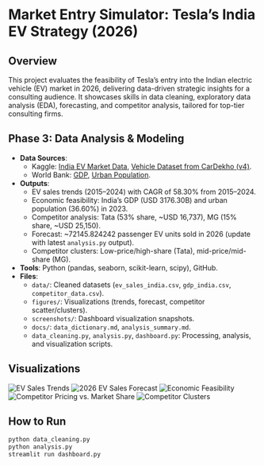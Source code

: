   # Market Entry Simulator: Tesla’s India EV Strategy (2026)

  ## Overview
  This project evaluates the feasibility of Tesla’s entry into the Indian electric vehicle (EV) market in 2026, delivering data-driven strategic insights for a consulting audience. It showcases skills in data cleaning, exploratory data analysis (EDA), forecasting, and competitor analysis, tailored for top-tier consulting firms.

  ## Phase 3: Data Analysis & Modeling
  - **Data Sources**:
    - Kaggle: [India EV Market Data](https://www.kaggle.com/datasets/srinrealyf/india-ev-market-data), [Vehicle Dataset from CarDekho (v4)](https://www.kaggle.com/datasets/nehalbirla/vehicle-dataset-from-cardekho).
    - World Bank: [GDP](https://data.worldbank.org/indicator/NY.GDP.MKTP.CD?locations=IN), [Urban Population](https://data.worldbank.org/indicator/SP.URB.TOTL.IN.ZS?locations=IN).
  - **Outputs**:
    - EV sales trends (2015–2024) with CAGR of 58.30% from 2015–2024.
    - Economic feasibility: India’s GDP (USD 3176.30B) and urban population (36.60%) in 2023.
    - Competitor analysis: Tata (53% share, ~USD 16,737), MG (15% share, ~USD 25,150).
    - Forecast: ~72145.824242 passenger EV units sold in 2026 (update with latest `analysis.py` output).
    - Competitor clusters: Low-price/high-share (Tata), mid-price/mid-share (MG).
  - **Tools**: Python (pandas, seaborn, scikit-learn, scipy), GitHub.
  - **Files**:
    - `data/`: Cleaned datasets (`ev_sales_india.csv`, `gdp_india.csv`, `competitor_data.csv`).
    - `figures/`: Visualizations (trends, forecast, competitor scatter/clusters).
    - `screenshots/`: Dashboard visualization snapshots.
    - `docs/`: `data_dictionary.md`, `analysis_summary.md`.
    - `data_cleaning.py`, `analysis.py`, `dashboard.py`: Processing, analysis, and visualization scripts.

  ## Visualizations
  ![EV Sales Trends](screenshots/ev_sales_trend.png)
  ![2026 EV Sales Forecast](screenshots/sales_forecast.png)
  ![Economic Feasibility](screenshots/economic_trends.png)
  ![Competitor Pricing vs. Market Share](screenshots/competitor_scatter.png)
  ![Competitor Clusters](screenshots/competitor_clusters.png)

  ## How to Run
  ```bash
  python data_cleaning.py
  python analysis.py
  streamlit run dashboard.py
